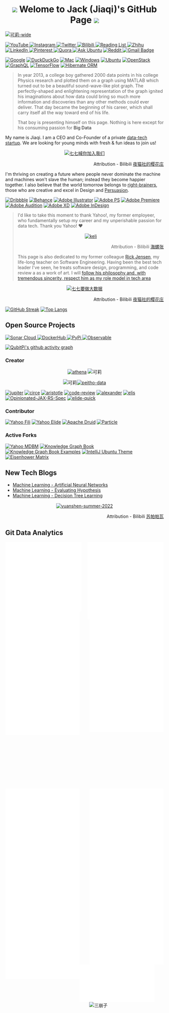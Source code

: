 <div align="center">

<img src="https://user-images.githubusercontent.com/16126939/174438007-b9adae25-baf8-42a7-bf39-83786435d397.gif" width="40"/> Welome to Jack (Jiaqi)'s GitHub Page <img src="https://user-images.githubusercontent.com/16126939/174438007-b9adae25-baf8-42a7-bf39-83786435d397.gif" width="40"/>
========================================================================================================================================

</div>

[ ![可莉-wide](https://user-images.githubusercontent.com/16126939/174437781-90b4808c-3033-470f-a286-7a174810fe2e.png) ](https://bbs.mihoyo.com/ys/accountCenter/postList?id=290629733)

[ ![YouTube](https://img.shields.io/badge/YouTube-FF0100?style=for-the-badge&logo=AdblockPlus&logoColor=white
) ](https://www.youtube.com/channel/UCftjbMLuz4ohH5v-hpZbt5w)
[ ![Instagram](https://img.shields.io/badge/Instagram-E4405F?style=for-the-badge&logo=instagram&logoColor=white) ](https://www.instagram.com/jack20191124/)
[ ![Twitter](https://img.shields.io/badge/Twitter-1DA1F2?style=for-the-badge&logo=twitter&logoColor=white) ](https://twitter.com/jack20191124)
[ ![Bilibili](https://img.shields.io/badge/Bilibili-00A1D6?style=for-the-badge&logo=bilibili&logoColor=white
) ](https://space.bilibili.com/1771839550)
[ ![Reading List](https://img.shields.io/badge/Reading%20List-0166FF?style=for-the-badge&logo=trello&logoColor=white
) ](https://trello.com/b/8OIIoyrS)
[ ![Zhihu](https://img.shields.io/badge/Zhihu-0166FF?style=for-the-badge&logo=zhihu&logoColor=white
) ](https://www.zhihu.com/people/jack20191124)
[ ![LinkedIn](https://img.shields.io/badge/LinkedIn-0A66C2?logo=linkedin&logoColor=white&style=for-the-badge
) ](https://www.linkedin.com/in/jack20191124/)
[ ![Pinterest](https://img.shields.io/badge/Pinterest-%23E60023.svg?&style=for-the-badge&logo=Pinterest&logoColor=white) ](https://pin.it/3J6JjF1)
[ ![Quora](https://img.shields.io/badge/Quora-%23B92B27.svg?&style=for-the-badge&logo=Quora&logoColor=white) ](https://www.quora.com/profile/Jiaqi-Liu-185/)
[![Ask Ubuntu](https://img.shields.io/badge/Ask%20Ubuntu-DC461C?style=for-the-badge&logo=AskUbuntu&logoColor=white)](https://askubuntu.com/users/1127171/jack)
[ ![Reddit](https://img.shields.io/badge/Reddit-FF4500?style=for-the-badge&logo=reddit&logoColor=white) ](https://www.reddit.com/user/jack20191124)
[![Gmail Badge](https://img.shields.io/badge/ProtonMail-8B89CC?style=for-the-badge&logo=protonmail&logoColor=white&link=mailto:jiaqixy@protonmail.com)](mailto:jiaqixy@protonmail.com)

[![Google](https://img.shields.io/badge/Google-deleted-inactive?style=for-the-badge&logo=google&logoColor=white)](https://github.com/tycrek/degoogle)
[![DuckDuckGo](https://img.shields.io/badge/DuckDuckGo-BEATS%20GOOGLE-active?style=for-the-badge&logo=duckduckgo&logoColor=white)](https://duckduckgo.com/)
[![Mac](https://img.shields.io/badge/mac%20os-000000?style=for-the-badge&logo=apple&logoColor=white)](https://en.wikipedia.org/wiki/MacOS)
[![Windows](https://img.shields.io/badge/Windows-0078D6?style=for-the-badge&logo=windows&logoColor=white)](https://en.wikipedia.org/wiki/Microsoft_Windows)
[![Ubuntu](https://img.shields.io/badge/Ubuntu-E95420?style=for-the-badge&logo=ubuntu&logoColor=white)](https://ubuntu.com/desktop)
[![OpenStack](https://img.shields.io/badge/OpenStack-EA1F45?style=for-the-badge&logo=OpenStack&logoColor=white
)](https://youtu.be/locCs2Duk5U)
[![GraphQL](https://img.shields.io/badge/GraphQL-DF0297?style=for-the-badge&logo=GraphQL&logoColor=white
)](https://www.graphql.com/)
[![TensorFlow](https://img.shields.io/badge/TensorFlow-FF6F00?style=for-the-badge&logo=tensorflow&logoColor=white
)](https://www.tensorflow.org/)
[![Hibernate ORM](https://img.shields.io/badge/Hibernate-59666C?style=for-the-badge&logo=Hibernate&logoColor=white)](https://hibernate.org/orm/)

> In year 2013, a college boy gathered 2000 data points in his college Physics research and plotted them on a graph using MATLAB which turned out to be a beautiful sound-wave-like plot graph. The perfectly-shaped and enlightening representation of the graph ignited his imaginations about how data could bring so much more information and discoveries than any other methods could ever deliver. That day became the beginning of his career, which shall carry itself all the way toward end of his life.
>
> That boy is presenting himself on this page. Nothing is here except for his consuming passion for **Big Data**

My name is Jiaqi. I am a CEO and Co-Founder of a private [data-tech startup](https://github.com/stealth-tech-startup). We are looking for young minds with fresh & fun ideas to join us!

<div align="center">
<a href="https://www.bilibili.com/video/BV1VB4y1h7Km?share_source=copy_web&vd_source=7f40ee8f7150cba61ecdf3d901bbad42">
    <img align="center" width="20%" alt="七七喊你加入我们" src="https://user-images.githubusercontent.com/16126939/183016153-c7470399-d1b0-436d-bc95-a1fb4022e728.png">
</a>
<p align="right">Attribution - Bilibili <a href="https://www.bilibili.com/video/BV1VB4y1h7Km?share_source=copy_web&vd_source=7f40ee8f7150cba61ecdf3d901bbad42">夜猫社的樱花庄</a></p> 
</div>

I'm thriving on creating a future where people never dominate the machine and machines won't slave the human; instead they become happier together. I also believe that the world tomorrow belongs to [right-brainers](https://www.danpink.com/books/whole-new-mind/), those who are creative and excel in Design and
[Persuasion](https://trello.com/b/Ce84JiYh).

[![Dribbble](https://img.shields.io/badge/Dribbble-EA4C89?style=for-the-badge&logo=dribbble&logoColor=white)](https://dribbble.com/jack20191124)
[![Behance](https://img.shields.io/badge/Behance-0054F7?style=for-the-badge&logo=behance&logoColor=white)](https://www.behance.net/jack20191124)
[![Adobe Illustrator](https://img.shields.io/badge/Adobe%20Illustrator-FF9A00?style=for-the-badge&logo=adobe%20illustrator&logoColor=white)](https://www.youtube.com/channel/UCftjbMLuz4ohH5v-hpZbt5w/playlists?view=50&sort=dd&shelf_id=5)
[![Adobe PS](https://img.shields.io/badge/Adobe%20Photoshop-31A8FF?style=for-the-badge&logo=Adobe%20Photoshop&logoColor=black)](https://www.youtube.com/playlist?list=PL-CLnI8tPXu85VjEdXIvWVZONw4UbxVhN)
[![Adobe Premiere](https://img.shields.io/badge/Adobe%20Premiere%20Pro-9999FF?style=for-the-badge&logo=Adobe%20Premiere%20Pro&logoColor=white)](https://www.youtube.com/playlist?list=PL-CLnI8tPXu8lFklDi1SVDCbvtMdH_nc_)
[![Adobe Audition](https://img.shields.io/badge/Adobe%20Audition-9999FF?style=for-the-badge&logo=adobe%20audition&logoColor=white)]()
[![Adobe XD](https://img.shields.io/badge/Adobe%20XD-470137?style=for-the-badge&logo=Adobe%20XD&logoColor=#FF61F6)](https://www.youtube.com/playlist?list=PL-CLnI8tPXu-1OTN58mmJMqlFgsnQ4uTG)
[![Adobe InDesign](https://img.shields.io/badge/Adobe%20InDesign-FF3366?style=for-the-badge&logo=Adobe%20InDesign&logoColor=white)](https://youtube.com/playlist?list=PL-CLnI8tPXu9HmBVDn_v9YP-y0YjkgrhA)

> I'd like to take this moment to thank Yahoo!, my former employeer, who fundamentally setup my career and my unperishable passion for data tech. Thank you Yahoo! ❤️
>
><p align="center">
><a href="https://www.bilibili.com/video/BV1Ca411Q7aK?share_source=copy_web&vd_source=7f40ee8f7150cba61ecdf3d901bbad42">
>    <img align="center" width="200" alt="keli" src="https://user-images.githubusercontent.com/16126939/180375123-c76ae86a-d292-476d-9141-ded2cfaea13c.png">
></a>
></p>
>
><p align="right">Attribution - Bilibili <a href="https://www.bilibili.com/video/BV1Ca411Q7aK?share_source=copy_web&vd_source=7f40ee8f7150cba61ecdf3d901bbad42">海螺张</a></p> 
>
> This page is also dedicated to my former colleague [Rick Jensen](https://github.com/cdeszaq), my life-long teacher on Software Engineering. Having been the best tech leader I've seen, he treats software design, programming, and code review a as a work of art. I will [follow his philosophy and, with tremendous sincerity, respect him as my role model in tech area](https://github.com/QubitPi/java-code-review-guide-book)

<div align="center">
<a href="https://www.bilibili.com/video/BV1VB4y1h7Km?share_source=copy_web&vd_source=7f40ee8f7150cba61ecdf3d901bbad42">
    <img align="center" width="40%" alt="七七要做大数据" src="https://user-images.githubusercontent.com/16126939/182993794-3671657c-f9cb-497c-a9d1-c3917383fc89.png">
</a>
<p align="right">Attribution - Bilibili <a href="https://www.bilibili.com/video/BV1VB4y1h7Km?share_source=copy_web&vd_source=7f40ee8f7150cba61ecdf3d901bbad42">夜猫社的樱花庄</a></p> 
</div>

[![GitHub Streak](http://github-readme-streak-stats.herokuapp.com?user=QubitPi&theme=vue&hide_border=true&date_format=M%20j%5B%2C%20Y%5D)](https://git.io/streak-stats)
[![Top Langs](https://github-readme-stats.vercel.app/api/top-langs/?username=QubitPi&count_private=true&theme=vue&hide_border=true&show_icons=true&hide=tex)](https://github.com/QubitPi?tab=repositories)

Open Source Projects
--------------------

[ ![Sonar Cloud](https://img.shields.io/badge/Sonar%20cloud-F3702A?style=for-the-badge&logo=sonarcloud&logoColor=white) ](https://sonarcloud.io/organizations/qubitpi/projects)
[ ![DockerHub](https://img.shields.io/badge/DockerHub-2596EC?style=for-the-badge&logo=docker&logoColor=white
) ](https://hub.docker.com/r/jack20191124/)
[ ![PyPi](https://img.shields.io/badge/PyPi-0273B7?style=for-the-badge&logo=PyPi&logoColor=white) ](https://pypi.org/user/jack20191124/)
[ ![Observable ](https://img.shields.io/badge/Observable-1C1C1C?style=for-the-badge&logo=Observable&logoColor=white) ](https://observablehq.com/@jack20220723)

[![QubitPi's github activity graph](https://qubitpi-activity-graph.herokuapp.com/graph?username=QubitPi&bg_color=FFFFFF&color=35495e&line=42b883&point=42b883&area_color=42b883&area=true&hide_border=true&radius=0&&custom_title=Jack%27s%20Last-30-Day%20Contribution%20Graph)](https://skyline.github.com/QubitPi/2022)

### Creator

<div align="center">

[![athena](https://github-readme-stats.vercel.app/api/pin/?username=QubitPi&repo=athena&show_owner=true&theme=vue)](https://github.com/QubitPi/athena)
<img src="https://user-images.githubusercontent.com/16126939/183283046-2c65979b-5e10-43a5-9759-65b502ee42ef.png" alt="可莉" width="15%">

<img src="https://user-images.githubusercontent.com/16126939/183282849-eecf4800-3efd-4282-966d-acb791fac14e.png" alt="可莉" width="15%">[![peitho-data](https://github-readme-stats.vercel.app/api/pin/?username=QubitPi&repo=peitho-data&show_owner=true&theme=vue)](https://github.com/QubitPi/peitho-data)

</div>

[![jupiter](https://github-readme-stats.vercel.app/api/pin/?username=QubitPi&repo=jupiter&show_owner=true&theme=vue)](https://github.com/QubitPi/jupiter)
[![circe](https://github-readme-stats.vercel.app/api/pin/?username=QubitPi&repo=circe&show_owner=true&theme=vue)](https://github.com/QubitPi/circe)
[![aristotle](https://github-readme-stats.vercel.app/api/pin/?username=QubitPi&repo=aristotle&show_owner=true&theme=vue)](https://github.com/QubitPi/aristotle)
[![code-review](https://github-readme-stats.vercel.app/api/pin/?username=QubitPi&repo=java-code-review-guide-book&show_owner=true&theme=vue)](https://github.com/QubitPi/java-code-review-guide-book)
[![alexander](https://github-readme-stats.vercel.app/api/pin/?username=QubitPi&repo=alexander&show_owner=true&theme=vue)](https://github.com/QubitPi/alexander)
[![elis](https://github-readme-stats.vercel.app/api/pin/?username=QubitPi&repo=elis&show_owner=true&theme=vue)](https://github.com/QubitPi/elis)
[![Opinionated-JAX-RS-Spec](https://github-readme-stats.vercel.app/api/pin/?username=QubitPi&repo=Opinionated-JAX-RS-Spec&show_owner=true&theme=vue)](https://github.com/QubitPi/Opinionated-JAX-RS-Spec)
[![elide-quick](https://github-readme-stats.vercel.app/api/pin/?username=QubitPi&repo=elide-quick&show_owner=true&theme=vue)](https://github.com/QubitPi/elide-quick)

### Contributor

[![Yahoo Fili](https://github-readme-stats.vercel.app/api/pin/?username=yahoo&repo=fili&show_owner=true&theme=vue)](https://github.com/yahoo/fili)
[![Yahoo Elide](https://github-readme-stats.vercel.app/api/pin/?username=yahoo&repo=elide&show_owner=true&theme=vue)](https://github.com/yahoo/elide)
[![Apache Druid](https://github-readme-stats.vercel.app/api/pin/?username=apache&repo=druid&show_owner=true&theme=vue)](https://github.com/apache/druid)
[![Particle](https://github-readme-stats.vercel.app/api/pin/?username=nrandecker&repo=particle&show_owner=true&theme=vue)](https://github.com/nrandecker/particle)

### Active Forks

[![Yahoo MDBM](https://github-readme-stats.vercel.app/api/pin/?username=QubitPi&repo=mdbm&show_owner=true&theme=vue)](https://github.com/QubitPi/mdbm)
[![Knowledge Graph Book](https://github-readme-stats.vercel.app/api/pin/?username=QubitPi&repo=Knowledge-Graphs-Book&show_owner=true&theme=vue)](https://github.com/QubitPi/Knowledge-Graphs-Book)
[![Knowledge Graph Book Examples](https://github-readme-stats.vercel.app/api/pin/?username=QubitPi&repo=Knowledge-Graphs-Book-Examples&show_owner=true&theme=vue)](https://github.com/QubitPi/Knowledge-Graphs-Book-Examples)
[![IntelliJ Ubuntu Theme](https://github-readme-stats.vercel.app/api/pin/?username=QubitPi&repo=intellij-theme-ubuntu&show_owner=true&theme=vue)](https://github.com/QubitPi/intellij-theme-ubuntu)
[![Eisenhower Matrix](https://github-readme-stats.vercel.app/api/pin/?username=QubitPi&repo=time-management-eisenhower-matrix&show_owner=true&theme=vue)](https://github.com/QubitPi/time-management-eisenhower-matrix)

New Tech Blogs
--------------

<!-- BLOG-POST-LIST:START -->
- [Machine Learning - Artificial Neural Networks](https://qubitpi.github.io/jersey-guide/2022/08/09/artificial-neural-networks.html)
- [Machine Learning - Evaluating Hypothesis](https://qubitpi.github.io/jersey-guide/2022/08/08/evaluating-hypothesis.html)
- [Machine Learning - Decision Tree Learning](https://qubitpi.github.io/jersey-guide/2022/08/05/decision-tree.html)
<!-- BLOG-POST-LIST:END -->

<p align="center">
<a href="https://www.bilibili.com/video/BV1B94y197ew?share_source=copy_web&vd_source=7f40ee8f7150cba61ecdf3d901bbad42">
    <img align="center" width=100% alt="yuanshen-summer-2022" src="https://user-images.githubusercontent.com/16126939/180381755-89c80d63-4c19-40de-9e47-9e0c230b0d0a.gif">
</a>
</p>
<p align="right">Attribution - Bilibili <a href="https://www.bilibili.com/video/BV1B94y197ew?share_source=copy_web&vd_source=7f40ee8f7150cba61ecdf3d901bbad42">苏帕帕瓦</a> </p>

Git Data Analytics
------------------

<img align="center" src="/github-metrics-intro.svg" alt="Metrics" width="48%"><img align="right" src="/github-metrics-issue-pr-habits.svg" alt="Metrics" width="48%">
<br>
<img align="left" src="/github-metrics-achievements.svg" alt="Metrics" width="47%"><img align="right" src="/github-metrics-commits-history.svg" alt="Metrics" width="47%">
<br>
<br>
<br>
<br>
<br>
<br>
<br>
<br>
<br>
<br>
<br>
<br>
<br>
<br>
<br>
<br>
<br>
<br>
<br>
<br>
<br>
<br>
<br>
<br>
<br>
<br>
<br>
<br>
<br>
<br>
<br>
<br>
<br>
<img align="left" src="/github-metrics-starlists-data-kg.svg" alt="Metrics" width="47%"><img align="right" src="/github-metrics-starlists-design.svg" alt="Metrics" width="47%">
<br>
<img align="right" src="/github-metrics-starlists-openstack-graphql.svg" alt="Metrics" width="47%"><img align="left" src="/github-metrics-starlists-mi-ai.svg" alt="Metrics" width="47%">
<a href="https://www.bilibili.com/video/BV15v4y137C4?share_source=copy_web&vd_source=7f40ee8f7150cba61ecdf3d901bbad42">
    <img align="right" width="47%" alt="三崩子" src="https://user-images.githubusercontent.com/16126939/182016714-b64dda1e-69a4-4970-9036-32162debc495.gif">
</a>
